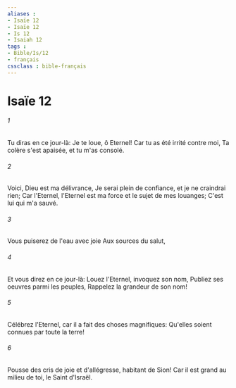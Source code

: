 ```yaml
---
aliases : 
- Isaïe 12
- Isaïe 12
- Is 12
- Isaiah 12
tags : 
- Bible/Is/12
- français
cssclass : bible-français
---
```


# Isaïe 12

###### 1
Tu diras en ce jour-là: Je te loue, ô Eternel! Car tu as été irrité contre moi, Ta colère s'est apaisée, et tu m'as consolé.
###### 2
Voici, Dieu est ma délivrance, Je serai plein de confiance, et je ne craindrai rien; Car l'Eternel, l'Eternel est ma force et le sujet de mes louanges; C'est lui qui m'a sauvé.
###### 3
Vous puiserez de l'eau avec joie Aux sources du salut,
###### 4
Et vous direz en ce jour-là: Louez l'Eternel, invoquez son nom, Publiez ses oeuvres parmi les peuples, Rappelez la grandeur de son nom!
###### 5
Célébrez l'Eternel, car il a fait des choses magnifiques: Qu'elles soient connues par toute la terre!
###### 6
Pousse des cris de joie et d'allégresse, habitant de Sion! Car il est grand au milieu de toi, le Saint d'Israël.
